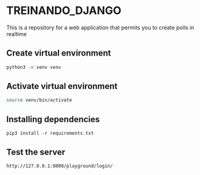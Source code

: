 # TREINANDO_DJANGO

This is a repository for a web application that permits you to create polls in realtime

## Create virtual environment

```bash
python3 -m venv venv
```

## Activate virtual environment

```bash
source venv/bin/activate
```

## Installing dependencies

```pip
pip3 install -r requirements.txt
```
## Test the server
```run
http://127.0.0.1:8000/playground/login/
```
